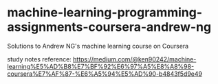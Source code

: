 # machine-learning-programming-assignments-coursera-andrew-ng
Solutions to Andrew NG's machine learning course on Coursera

study notes reference:
https://medium.com/@ken90242/machine-learning%E5%AD%B8%E7%BF%92%E6%97%A5%E8%A8%98-coursera%E7%AF%87-%E6%A5%94%E5%AD%90-b4843f5d9e49
